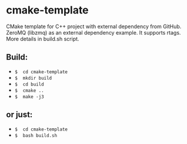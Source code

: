 # cmake-template
CMake template for C++ project with external dependency from GitHub.
ZeroMQ (libzmq) as an external dependency example.
It supports rtags. More details in build.sh script.

Build:
----
* `$  cd cmake-template`
* `$  mkdir build`
* `$  cd build`
* `$  cmake ..`
* `$  make -j3`

or just:
----

* `$  cd cmake-template`
* `$  bash build.sh`


